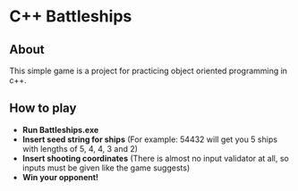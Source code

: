 # C++ Battleships

## About

This simple game is a project for practicing object oriented programming in c++.

## How to play
- **Run Battleships.exe**
- **Insert seed string for ships** (For example: 54432 will get you 5 ships with lengths of 5, 4, 4, 3 and 2)
- **Insert shooting coordinates** (There is almost no input validator at all, so inputs must be given like the game suggests)
- **Win your opponent!**